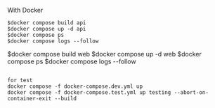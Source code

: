 With Docker
```
$docker compose build api
$docker compose up -d api
$docker compose ps
$docker compose logs --follow
```

$docker compose build web
$docker compose up -d web
$docker compose ps
$docker compose logs --follow
```

for test
docker compose -f docker-compose.dev.yml up
docker compose -f docker-compose.test.yml up testing --abort-on-container-exit --build